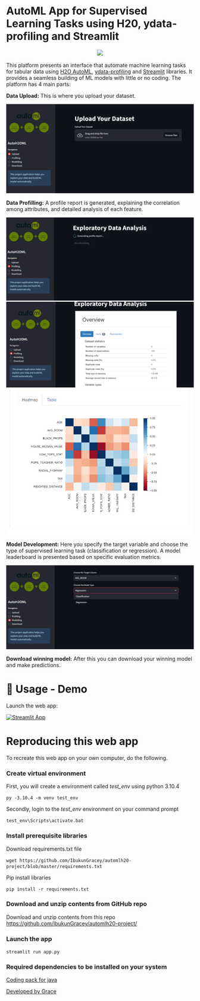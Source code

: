 # AutoML App for Supervised Learning Tasks using H20, ydata-profiling and Streamlit

<div align="center">
<img src="https://d112y698adiu2z.cloudfront.net/photos/production/software_photos/002/225/744/datas/original.png" width="350">
</div>


This platform presents an interface that automate machine learning tasks for tabular data using [H2O AutoML](https://docs.h2o.ai/h2o/latest-stable/h2o-docs/automl.html), [ydata-profiling](https://github.com/ydataai/ydata-profiling) and [Streamlit](https://docs.streamlit.io/get-started/installation/command-line) libraries. It provides a seamless building of ML models with little or no coding. The platform has 4 main parts:

**Data Upload:** This is where you upload your dataset. 
   
<img src="https://github.com/IbukunGracey/automlh20-project/blob/master/images/Upload_data.png">

**Data Profilling:** A profile report is generated, explaining the correlation among attributes, and detailed analysis of each feature.

<img src="https://github.com/IbukunGracey/automlh20-project/blob/master/images/Profiling.png">
<img src="https://github.com/IbukunGracey/automlh20-project/blob/master/images/Profile_report.png">
<img src="https://github.com/IbukunGracey/automlh20-project/blob/master/images/Attribute%20Heatmap%20.png">  

**Model Development:** Here you specify the target variable and choose the type of supervised learning task (classification or regression). A model leaderboard is presented based on specific evaluation metrics.
   
<img src="https://github.com/IbukunGracey/automlh20-project/blob/master/images/Modelling.png">

**Download winning model:** After this you can download your winning model and make predictions.

# 💾 Usage - Demo

Launch the web app:

[![Streamlit App](https://static.streamlit.io/badges/streamlit_badge_black_white.svg)](https://automlh2oplatform.streamlit.app/)


# Reproducing this web app
To recreate this web app on your own computer, do the following.

### Create virtual environment
First, you will create a  environment called *test_env* using python 3.10.4

```
py -3.10.4 -m venv test_env
```
Secondly, login to the *test_env* environment on your command prompt
```
test_env\Scripts\activate.bat
```
### Install prerequisite libraries

Download requirements.txt file

```
wget https://github.com/IbukunGracey/automlh20-project/blob/master/requirements.txt

```

Pip install libraries
```
pip install -r requirements.txt
```
###  Download and unzip contents from GitHub repo

Download and unzip contents from this repo https://github.com/IbukunGracey/automlh20-project/

###  Launch the app

```
streamlit run app.py
```
### Required dependencies to be installed on your system

[Coding pack for java](https://code.visualstudio.com/docs/java/java-tutorial )

[Developed by Grace](https://github.com/IbukunGracey)

